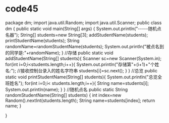 # code45
package dm;
import java.util.Random;
import java.util.Scanner;
public class dm
    { 
    public static void main(String[] args) {
        System.out.println("-----随机点名器");
        String[] students=new String[3];
        addStudentName(students);
        printStudentName(students);
        String randomName=randomStudentName(students);
        System.out.println("被点名到的同学是:"+randomName);
    }
    //存储
    public static void addStudentName(String[] students){
        Scanner sc=new Scanner(System.in);
        for(int i=0;i<students.length;i++){
            System.out.println("存储第"+(i+1)+"个姓名:");
            //接收控制台录入的姓名字符串
            students[i]=sc.next();
        }
    }
    //总览
    public static void printStudentName(String[] students){
        System.out.println("总览全班姓名");
        for(int i=0;i< students.length;i++){
            String name=students[i];
            System.out.println(name);
        }
    }
    //随机点名
    public static String randomStudentName(String[] students) {
        int index=new Random().nextInt(students.length);
        String name=students[index];
        return name;
    }

}
